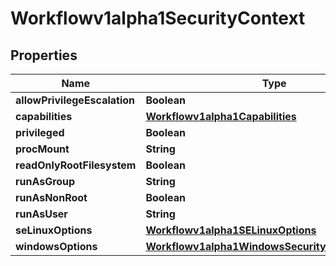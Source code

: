 

# Workflowv1alpha1SecurityContext

## Properties

Name | Type | Description | Notes
------------ | ------------- | ------------- | -------------
**allowPrivilegeEscalation** | **Boolean** |  |  [optional]
**capabilities** | [**Workflowv1alpha1Capabilities**](Workflowv1alpha1Capabilities.md) |  |  [optional]
**privileged** | **Boolean** |  |  [optional]
**procMount** | **String** |  |  [optional]
**readOnlyRootFilesystem** | **Boolean** |  |  [optional]
**runAsGroup** | **String** |  |  [optional]
**runAsNonRoot** | **Boolean** |  |  [optional]
**runAsUser** | **String** |  |  [optional]
**seLinuxOptions** | [**Workflowv1alpha1SELinuxOptions**](Workflowv1alpha1SELinuxOptions.md) |  |  [optional]
**windowsOptions** | [**Workflowv1alpha1WindowsSecurityContextOptions**](Workflowv1alpha1WindowsSecurityContextOptions.md) |  |  [optional]



